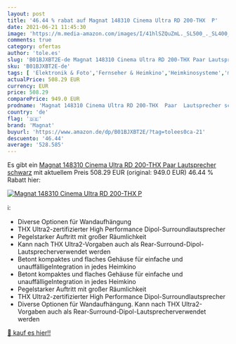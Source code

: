 ```yaml
---
layout: post
title: '46.44 % rabat auf Magnat 148310 Cinema Ultra RD 200-THX  P'
date: 2021-06-21 11:45:30
image: 'https://m.media-amazon.com/images/I/41hlSZQuZmL._SL500_._SL400_.jpg'
comments: true
category: ofertas
author: 'tole.es'
slug: 'B01BJXBT2E-de Magnat 148310 Cinema Ultra RD 200-THX Paar Lautsprecher...'
sku: 'B01BJXBT2E-de'
tags: [ 'Elektronik & Foto','Fernseher & Heimkino','Heimkinosysteme','magnat', ]
actualPrice: 508.29 EUR
currency: EUR
price: 508.29
comparePrice: 949.0 EUR
prodname: 'Magnat 148310 Cinema Ultra RD 200-THX  Paar  Lautsprecher schwarz'
country: 'de'
flag: '🇩🇪'
brand: 'Magnat'
buyurl: 'https://www.amazon.de/dp/B01BJXBT2E/?tag=tolees0ca-21'
descuento: '46.44'
average: '528.585'
---
```


Es gibt ein [Magnat 148310 Cinema Ultra RD 200-THX  Paar  Lautsprecher schwarz](https://www.amazon.de/dp/B01BJXBT2E/?tag=tolees0ca-21) mit aktuellem Preis 508.29 EUR (original: 949.0 EUR) 46.44 % Rabatt hier:

[![Magnat 148310 Cinema Ultra RD 200-THX  P](https://m.media-amazon.com/images/I/41hlSZQuZmL._SL500_._SL400_.jpg)](https://www.amazon.de/dp/B01BJXBT2E/?tag=tolees0ca-21)

ℹ️:

- Diverse Optionen für Wandaufhängung
- THX Ultra2-zertifizierter High Performance Dipol-Surroundlautsprecher
- Pegelstarker Auftritt mit großer Räumlichkeit
- Kann nach THX Ultra2-Vorgaben auch als Rear-Surround-Dipol-Lautsprecherverwendet werden
- Betont kompaktes und flaches Gehäuse für einfache und unauffälligeIntegration in jedes Heimkino
- Betont kompaktes und flaches Gehäuse für einfache und unauffälligeIntegration in jedes Heimkino
- Pegelstarker Auftritt mit großer Räumlichkeit
- THX Ultra2-zertifizierter High Performance Dipol-Surroundlautsprecher
- Diverse Optionen für Wandaufhängung. Kann nach THX Ultra2-Vorgaben auch als Rear-Surround-Dipol-Lautsprecherverwendet werden

[🛒 kauf es hier!!](https://www.amazon.de/dp/B01BJXBT2E/?tag=tolees0ca-21)
